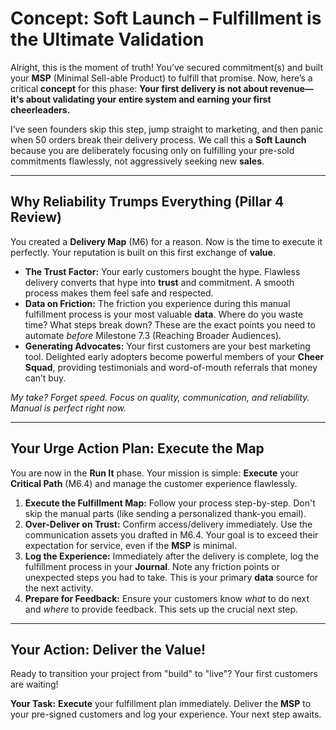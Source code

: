 # Concept: Soft Launch – Fulfillment is the Ultimate Validation

Alright, this is the moment of truth! You’ve secured commitment(s) and built your **MSP** (Minimal Sell-able Product) to fulfill that promise. Now, here’s a critical **concept** for this phase: **Your first delivery is not about revenue—it's about validating your entire system and earning your first cheerleaders.**

I’ve seen founders skip this step, jump straight to marketing, and then panic when 50 orders break their delivery process. We call this a **Soft Launch** because you are deliberately focusing only on fulfilling your pre-sold commitments flawlessly, not aggressively seeking new **sales**.

---

## Why Reliability Trumps Everything (Pillar 4 Review)

You created a **Delivery Map** (M6) for a reason. Now is the time to execute it perfectly. Your reputation is built on this first exchange of **value**.

* **The Trust Factor:** Your early customers bought the hype. Flawless delivery converts that hype into **trust** and commitment. A smooth process makes them feel safe and respected.
* **Data on Friction:** The friction you experience during this manual fulfillment process is your most valuable **data**. Where do you waste time? What steps break down? These are the exact points you need to automate *before* Milestone 7.3 (Reaching Broader Audiences).
* **Generating Advocates:** Your first customers are your best marketing tool. Delighted early adopters become powerful members of your **Cheer Squad**, providing testimonials and word-of-mouth referrals that money can’t buy.

*My take? Forget speed. Focus on quality, communication, and reliability. Manual is perfect right now.*

---

## Your Urge Action Plan: Execute the Map

You are now in the **Run It** phase. Your mission is simple: **Execute** your **Critical Path** (M6.4) and manage the customer experience flawlessly.

1.  **Execute the Fulfillment Map:** Follow your process step-by-step. Don't skip the manual parts (like sending a personalized thank-you email).
2.  **Over-Deliver on Trust:** Confirm access/delivery immediately. Use the communication assets you drafted in M6.4. Your goal is to exceed their expectation for service, even if the **MSP** is minimal.
3.  **Log the Experience:** Immediately after the delivery is complete, log the fulfillment process in your **Journal**. Note any friction points or unexpected steps you had to take. This is your primary **data** source for the next activity.
4.  **Prepare for Feedback:** Ensure your customers know *what* to do next and *where* to provide feedback. This sets up the crucial next step.

---

## Your Action: Deliver the Value!

Ready to transition your project from "build" to "live"? Your first customers are waiting!

**Your Task:** **Execute** your fulfillment plan immediately. Deliver the **MSP** to your pre-signed customers and log your experience. Your next step awaits.